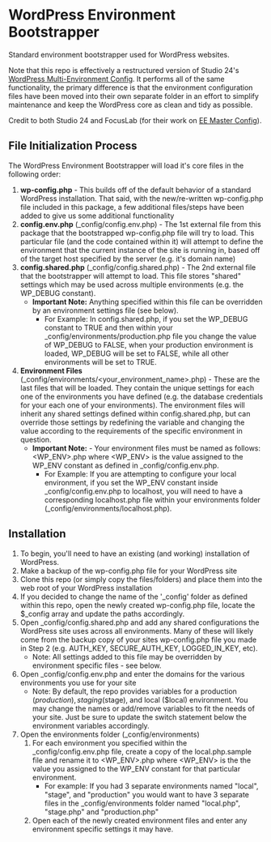 # WordPress Environment Bootstrapper
Standard environment bootstrapper used for WordPress websites.

Note that this repo is effectively a restructured version of Studio 24's [WordPress Multi-Environment Config](https://github.com/studio24/wordpress-multi-env-config/blob/master/README.md). It performs all of the same functionality, the primary difference is that the environment configuration files have been moved into their own separate folder in an effort to simplify maintenance and keep the WordPress core as clean and tidy as possible.

Credit to both Studio 24 and FocusLab (for their work on [EE Master Config](https://github.com/focuslabllc/ee-master-config)).

## File Initialization Process
The WordPress Environment Bootstrapper will load it's core files in the following order:

1. **wp-config.php** - This builds off of the default behavior of a standard WordPress installation. That said, with the new/re-written wp-config.php file included in this package, a few additional files/steps have been added to give us some additional functionality
2. **config.env.php** (_config/config.env.php) - The 1st external file from this package that the bootstrapped wp-config.php file will try to load. This particular file (and the code contained within it) will attempt to define the environment that the current instance of the site is running in, based off of the target host specified by the server (e.g. it's domain name)
3. **config.shared.php** (_config/config.shared.php) - The 2nd external file that the bootstrapper will attempt to load. This file stores "shared" settings which may be used across multiple environments (e.g. the WP_DEBUG constant).
    * **Important Note:** Anything specified within this file can be overridden by an environment settings file (see below).
        * For Example: In config.shared.php, if you set the WP_DEBUG constant to TRUE and then within your _config/environments/production.php file you change the value of WP_DEBUG to FALSE, when your production environment is loaded, WP_DEBUG will be set to FALSE, while all other environments will be set to TRUE.
4. **Environment Files** (_config/environments/<your_environment_name>.php) - These are the last files that will be loaded. They contain the unique settings for each one of the environments you have defined (e.g. the database credentials for your each one of your environments). The environment files will inherit any shared settings defined within config.shared.php, but can override those settings by redefining the variable and changing the value according to the requirements of the specific environment in question.
    * **Important Note:** - Your environment files must be named as follows: <WP_ENV>.php where <WP_ENV> is the value assigned to the WP_ENV constant as defined in _config/config.env.php.
        * For Example: If you are attempting to configure your local environment, if you set the WP_ENV constant inside _config/config.env.php to localhost, you will need to have a corresponding localhost.php file within your environments folder (_config/environments/localhost.php).

## Installation
1. To begin, you'll need to have an existing (and working) installation of WordPress. 
2. Make a backup of the wp-config.php file for your WordPress site
3. Clone this repo (or simply copy the files/folders) and place them into the web root of your WordPress installation
4. If you decided to change the name of the '_config' folder as defined within this repo, open the newly created wp-config.php file, locate the $_config array and update the paths accordingly.
5. Open _config/config.shared.php and add any shared configurations the WordPress site uses across all environments. Many of these will likely come from the backup copy of your sites wp-config.php file you made in Step 2 (e.g. AUTH_KEY, SECURE_AUTH_KEY, LOGGED_IN_KEY, etc).
    * Note: All settings added to this file may be overridden by environment specific files - see below.
6. Open _config/config.env.php and enter the domains for the various environments you use for your site
    * Note: By default, the repo provides variables for a production ($production), staging ($stage), and local ($local) environment. You may change the names or add/remove variables to fit the needs of your site. Just be sure to update the switch statement below the environment variables accordingly.
7. Open the environments folder (_config/environments)
    1. For each environment you specified within the _config/config.env.php file, create a copy of the local.php.sample file and rename it to <WP_ENV>.php where <WP_ENV> is the the value you assigned to the WP_ENV constant for that particular environment.
        * For example: If you had 3 separate environments named "local", "stage", and "production" you would want to have 3 separate files in the _config/environments folder named "local.php", "stage.php" and "production.php"
    2. Open each of the newly created environment files and enter any environment specific settings it may have.
